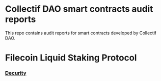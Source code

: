 # Collectif DAO smart contracts audit reports
This repo contains audit reports for smart contracts developed by Collectif DAO.

# Filecoin Liquid Staking Protocol

### [Decurity]()